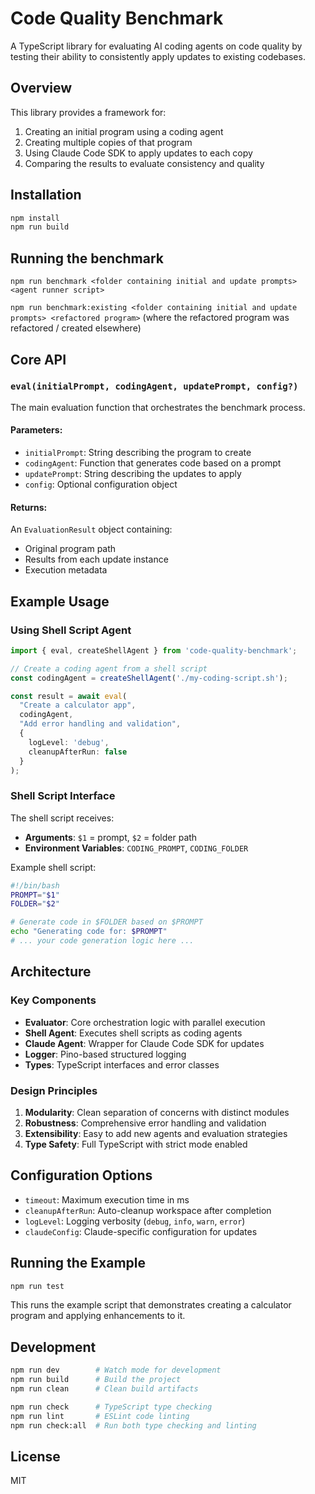 # Code Quality Benchmark

A TypeScript library for evaluating AI coding agents on code quality by testing their ability to consistently apply updates to existing codebases.

## Overview

This library provides a framework for:
1. Creating an initial program using a coding agent
2. Creating multiple copies of that program
3. Using Claude Code SDK to apply updates to each copy
4. Comparing the results to evaluate consistency and quality

## Installation

```bash
npm install
npm run build
```

## Running the benchmark

`npm run benchmark <folder containing initial and update prompts> <agent runner script>`

`npm run benchmark:existing <folder containing initial and update prompts> <refactored program>`
(where the refactored program was refactored / created elsewhere)

## Core API

### `eval(initialPrompt, codingAgent, updatePrompt, config?)`

The main evaluation function that orchestrates the benchmark process.

#### Parameters:
- `initialPrompt`: String describing the program to create
- `codingAgent`: Function that generates code based on a prompt
- `updatePrompt`: String describing the updates to apply
- `config`: Optional configuration object

#### Returns:
An `EvaluationResult` object containing:
- Original program path
- Results from each update instance
- Execution metadata

## Example Usage

### Using Shell Script Agent

```typescript
import { eval, createShellAgent } from 'code-quality-benchmark';

// Create a coding agent from a shell script
const codingAgent = createShellAgent('./my-coding-script.sh');

const result = await eval(
  "Create a calculator app",
  codingAgent,
  "Add error handling and validation",
  {
    logLevel: 'debug',
    cleanupAfterRun: false
  }
);
```

### Shell Script Interface

The shell script receives:
- **Arguments**: `$1` = prompt, `$2` = folder path
- **Environment Variables**: `CODING_PROMPT`, `CODING_FOLDER`

Example shell script:
```bash
#!/bin/bash
PROMPT="$1"
FOLDER="$2"

# Generate code in $FOLDER based on $PROMPT
echo "Generating code for: $PROMPT" 
# ... your code generation logic here ...
```

## Architecture

### Key Components

- **Evaluator**: Core orchestration logic with parallel execution
- **Shell Agent**: Executes shell scripts as coding agents
- **Claude Agent**: Wrapper for Claude Code SDK for updates
- **Logger**: Pino-based structured logging
- **Types**: TypeScript interfaces and error classes

### Design Principles

1. **Modularity**: Clean separation of concerns with distinct modules
2. **Robustness**: Comprehensive error handling and validation
3. **Extensibility**: Easy to add new agents and evaluation strategies
4. **Type Safety**: Full TypeScript with strict mode enabled

## Configuration Options

- `timeout`: Maximum execution time in ms
- `cleanupAfterRun`: Auto-cleanup workspace after completion
- `logLevel`: Logging verbosity (`debug`, `info`, `warn`, `error`)
- `claudeConfig`: Claude-specific configuration for updates

## Running the Example

```bash
npm run test
```

This runs the example script that demonstrates creating a calculator program and applying enhancements to it.

## Development

```bash
npm run dev        # Watch mode for development
npm run build      # Build the project
npm run clean      # Clean build artifacts

npm run check      # TypeScript type checking
npm run lint       # ESLint code linting
npm run check:all  # Run both type checking and linting
```

## License

MIT